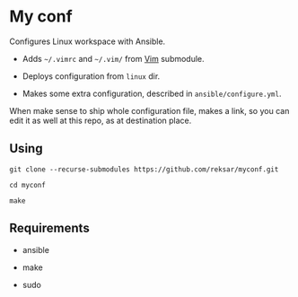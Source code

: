 # My conf  

Configures Linux workspace with Ansible.  

- Adds `~/.vimrc` and `~/.vim/` from [Vim](https://github.com/reksar/vim) submodule.  

- Deploys configuration from `linux` dir.  

- Makes some extra configuration, described in `ansible/configure.yml`.  

When make sense to ship whole configuration file, makes a link, so you can edit it as well at this repo, as at destination place.  

## Using  


```  
git clone --recurse-submodules https://github.com/reksar/myconf.git  

cd myconf  

make  
```

## Requirements  

- ansible  

- make  

- sudo  

